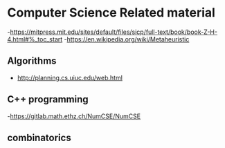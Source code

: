 # Computer Science Related material
-https://mitpress.mit.edu/sites/default/files/sicp/full-text/book/book-Z-H-4.html#%_toc_start
-https://en.wikipedia.org/wiki/Metaheuristic

## Algorithms
- http://planning.cs.uiuc.edu/web.html

## C++ programming
-https://gitlab.math.ethz.ch/NumCSE/NumCSE

## combinatorics

